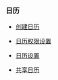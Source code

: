 ### 日历

* [创建日历](/guide/calendar/list/chuang-jian-ri-li.md)

* [日历权限设置](/guide/calendar/list/ri-li-quan-xian-she-zhi.md)

* [日历设置](/guide/calendar/list/ri-li-she-zhi.md)

* [共享日历](/guide/calendar/list/gong-xiang-ri-li.md)